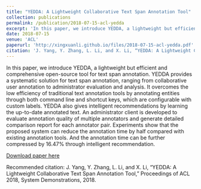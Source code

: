 ```yaml
---
title: "YEDDA: A Lightweight Collaborative Text Span Annotation Tool"
collection: publications
permalink: /publication/2018-07-15-acl-yedda
excerpt: 'In this paper, we introduce YEDDA, a lightweight but efficient and comprehensive open-source tool for text span annotation.'
date: 2018-07-15
venue: 'ACL'
paperurl: 'http://xingxuanli.github.io/files/2018-07-15-acl-yedda.pdf'
citation: 'J. Yang, Y. Zhang, L. Li, and X. Li, “YEDDA: A Lightweight Collaborative Text Span Annotation Tool,” Proceedings of ACL 2018, System Demonstrations, 2018.'
---
```

In this paper, we introduce YEDDA, a
lightweight but efficient and comprehensive open-source tool for text span annotation. YEDDA provides a systematic
solution for text span annotation, ranging from collaborative user annotation to
administrator evaluation and analysis. It
overcomes the low efficiency of traditional
text annotation tools by annotating entities
through both command line and shortcut
keys, which are configurable with custom
labels. YEDDA also gives intelligent recommendations by learning the up-to-date
annotated text. An administrator client
is developed to evaluate annotation quality of multiple annotators and generate detailed comparison report for each annotator pair. Experiments show that the proposed system can reduce the annotation
time by half compared with existing annotation tools. And the annotation time can
be further compressed by 16.47% through
intelligent recommendation.

[Download paper here](http://xingxuanli.github.io/files/2018-07-15-acl-yedda.pdf)

Recommended citation: J. Yang, Y. Zhang, L. Li, and X. Li, “YEDDA: A Lightweight Collaborative Text Span Annotation Tool,” Proceedings of ACL 2018, System Demonstrations, 2018.
